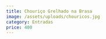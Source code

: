 ```yaml
---
title: Chouriço Grelhado na Brasa
image: /assets/uploads/chouricos.jpg
category: Entradas
price: 400
---
```


